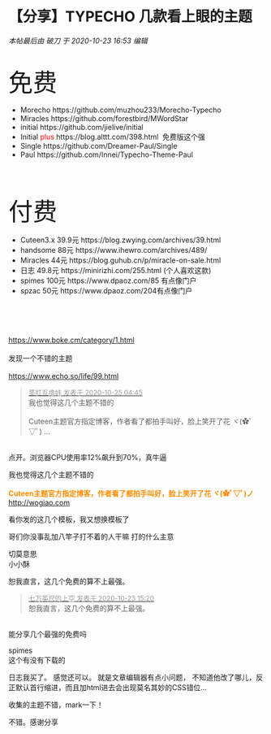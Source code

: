 # 【分享】TYPECHO 几款看上眼的主题


<i class="pstatus"> 本帖最后由 破刀 于 2020-10-23 16:53 编辑 </i><br />
<br />
<img id="aimg_bde55" onclick="zoom(this, this.src, 0, 0, 0)" class="zoom" src="static/image/hrline/2.gif" onmouseover="img_onmouseoverfunc(this)" onload="thumbImg(this)" border="0" alt="" /><br />
<br />
<font size="7"><font face="Impact">免费</font></font><br />
<img id="aimg_R852x" onclick="zoom(this, this.src, 0, 0, 0)" class="zoom" src="static/image/hrline/line8.png" onmouseover="img_onmouseoverfunc(this)" onload="thumbImg(this)" border="0" alt="" /><br />
<ul><li>Morecho https://github.com/muzhou233/Morecho-Typecho<li>Miracles https://github.com/forestbird/MWordStar<li>initial https://github.com/jielive/initial<li>Initial <font color="Red">plus</font> https://blog.alttt.com/398.html <img src="static/image/smiley/default/lol.gif" smilieid="12" border="0" alt="" /> 免费版这个强<li>Single https://github.com/Dreamer-Paul/Single<li>Paul https://github.com/Innei/Typecho-Theme-Paul<br />
</ul><br />
<br />
<img id="aimg_o33Oi" onclick="zoom(this, this.src, 0, 0, 0)" class="zoom" src="static/image/hrline/2.gif" onmouseover="img_onmouseoverfunc(this)" onload="thumbImg(this)" border="0" alt="" /><br />
<br />
<font size="7"><font face="Impact">付费</font></font><br />
<img id="aimg_wpnIN" onclick="zoom(this, this.src, 0, 0, 0)" class="zoom" src="static/image/hrline/line6.png" onmouseover="img_onmouseoverfunc(this)" onload="thumbImg(this)" border="0" alt="" /><br />
<ul><li>Cuteen3.x 39.9元 https://blog.zwying.com/archives/39.html<li>handsome 88元 https://www.ihewro.com/archives/489/<li>Miracles 44元 https://blog.guhub.cn/p/miracle-on-sale.html<li>日志 49.8元 https://minirizhi.com/255.html (个人喜欢这款)<li>spimes 100元 https://www.dpaoz.com/85 有点像门户<li>spzac 50元 https://www.dpaoz.com/204有点像门户<br />
</ul><br />
<br />
<img id="aimg_Y9CDT" onclick="zoom(this, this.src, 0, 0, 0)" class="zoom" src="static/image/hrline/2.gif" onmouseover="img_onmouseoverfunc(this)" onload="thumbImg(this)" border="0" alt="" /><br />
<br />


https://www.boke.cm/category/1.html<br />
<br />
发现一个不错的主题<br />
<br />
https://www.echo.so/life/99.html

<div class="quote"><blockquote><font size="2"><a href="https://www.hostloc.com/forum.php?mod=redirect&amp;goto=findpost&amp;pid=9348500&amp;ptid=757619" target="_blank"><font color="#999999">茎肛互撸娃 发表于 2020-10-25 04:45</font></a></font><br />
我也觉得这几个主题不错的<br />
<br />
Cuteen主题官方指定博客，作者看了都拍手叫好，脸上笑开了花 ヾ(✿ﾟ▽ﾟ) ...</blockquote></div><br />
点开。浏览器CPU使用率12%飙升到70%，真牛逼

我也觉得这几个主题不错的<img src="static/image/smiley/default/lol.gif" smilieid="12" border="0" alt="" /><br />
<br />
<strong><font color="DarkOrange">Cuteen主题官方指定博客，作者看了都拍手叫好，脸上笑开了花 ヾ(✿ﾟ▽ﾟ)ノ<br />
</font></strong><a href="http://wogiao.com" target="_blank">http://wogiao.com</a>

看你发的这几个模板，我又想换模板了<img src="static/image/smiley/yct/010.gif" smilieid="41" border="0" alt="" />

哥们你没事乱加八竿子打不着的人干嘛 打的什么主意

切莫意思<img src="static/image/smiley/default/mad.gif" smilieid="11" border="0" alt="" /><br />
小小酥

恕我直言，这几个免费的算不上最强。

<div class="quote"><blockquote><font size="2"><a href="https://www.hostloc.com/forum.php?mod=redirect&amp;goto=findpost&amp;pid=9341366&amp;ptid=757619" target="_blank"><font color="#999999">七万英尺的上空 发表于 2020-10-23 15:20</font></a></font><br />
恕我直言，这几个免费的算不上最强。</blockquote></div><br />
能分享几个最强的免费吗

spimes&nbsp;&nbsp;<br />
这个有没有下载的

日志我买了。 感觉还可以。 就是文章编辑器有点小问题， 不知道他改了哪儿，反正默认首行缩进，而且加html进去会出现莫名其妙的CSS错位...

收集的主题不错，mark一下！

不错。感谢分享
